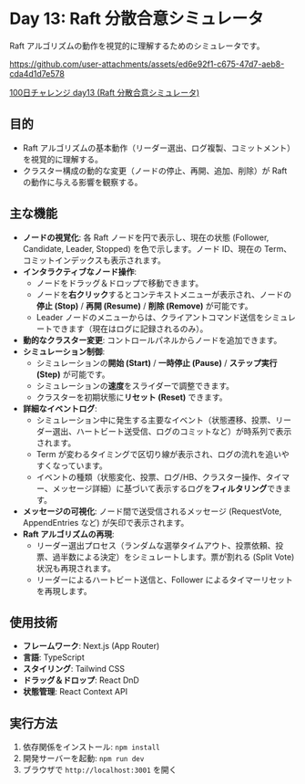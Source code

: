 # Day 13: Raft 分散合意シミュレータ

Raft アルゴリズムの動作を視覚的に理解するためのシミュレータです。

https://github.com/user-attachments/assets/ed6e92f1-c675-47d7-aeb8-cda4d1d7e578

[100日チャレンジ day13 (Raft 分散合意シミュレータ)](https://zenn.dev/gin_nazo/scraps/4012fd77036c2e)

## 目的

*   Raft アルゴリズムの基本動作（リーダー選出、ログ複製、コミットメント）を視覚的に理解する。
*   クラスター構成の動的な変更（ノードの停止、再開、追加、削除）が Raft の動作に与える影響を観察する。

## 主な機能

-   **ノードの視覚化**: 各 Raft ノードを円で表示し、現在の状態 (Follower, Candidate, Leader, Stopped) を色で示します。ノード ID、現在の Term、コミットインデックスも表示されます。
-   **インタラクティブなノード操作**:
    -   ノードをドラッグ＆ドロップで移動できます。
    -   ノードを**右クリック**するとコンテキストメニューが表示され、ノードの**停止 (Stop)** / **再開 (Resume)** / **削除 (Remove)** が可能です。
    -   Leader ノードのメニューからは、クライアントコマンド送信をシミュレートできます（現在はログに記録されるのみ）。
-   **動的なクラスター変更**: コントロールパネルからノードを追加できます。
-   **シミュレーション制御**:
    -   シミュレーションの**開始 (Start)** / **一時停止 (Pause)** / **ステップ実行 (Step)** が可能です。
    -   シミュレーションの**速度**をスライダーで調整できます。
    -   クラスターを初期状態に**リセット (Reset)** できます。
-   **詳細なイベントログ**:
    -   シミュレーション中に発生する主要なイベント（状態遷移、投票、リーダー選出、ハートビート送受信、ログのコミットなど）が時系列で表示されます。
    -   Term が変わるタイミングで区切り線が表示され、ログの流れを追いやすくなっています。
    -   イベントの種類（状態変化、投票、ログ/HB、クラスター操作、タイマー、メッセージ詳細）に基づいて表示するログを**フィルタリング**できます。
-   **メッセージの可視化**: ノード間で送受信されるメッセージ (RequestVote, AppendEntries など) が矢印で表示されます。
-   **Raft アルゴリズムの再現**:
    -   リーダー選出プロセス（ランダムな選挙タイムアウト、投票依頼、投票、過半数による決定）をシミュレートします。票が割れる (Split Vote) 状況も再現されます。
    -   リーダーによるハートビート送信と、Follower によるタイマーリセットを再現します。

## 使用技術

-   **フレームワーク**: Next.js (App Router)
-   **言語**: TypeScript
-   **スタイリング**: Tailwind CSS
-   **ドラッグ＆ドロップ**: React DnD
-   **状態管理**: React Context API

## 実行方法

1.  依存関係をインストール: `npm install`
2.  開発サーバーを起動: `npm run dev`
3.  ブラウザで `http://localhost:3001` を開く
